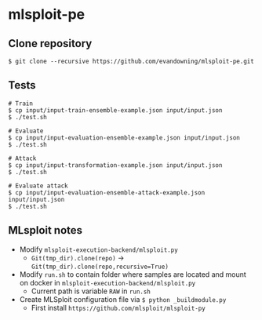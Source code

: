 # mlsploit-pe

## Clone repository
```
$ git clone --recursive https://github.com/evandowning/mlsploit-pe.git
```

## Tests
```
# Train
$ cp input/input-train-ensemble-example.json input/input.json
$ ./test.sh

# Evaluate
$ cp input/input-evaluation-ensemble-example.json input/input.json
$ ./test.sh

# Attack
$ cp input/input-transformation-example.json input/input.json
$ ./test.sh

# Evaluate attack
$ cp input/input-evaluation-ensemble-attack-example.json input/input.json
$ ./test.sh
```

## MLsploit notes
  * Modify `mlsploit-execution-backend/mlsploit.py`
    * `Git(tmp_dir).clone(repo)` -> `Git(tmp_dir).clone(repo,recursive=True)`
  * Modify `run.sh` to contain folder where samples are located and mount on docker in `mlsploit-execution-backend/mlsploit.py`
    * Current path is variable `RAW` in `run.sh`
  * Create MLSploit configuration file via `$ python _buildmodule.py`
    * First install `https://github.com/mlsploit/mlsploit-py`
